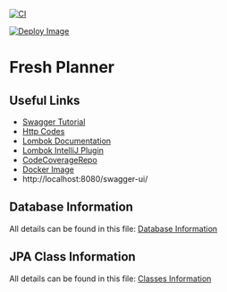 [![CI](https://github.com/FoodAppGroup/FoodApp-Server/actions/workflows/ci.yml/badge.svg)](https://github.com/FoodAppGroup/FoodApp-Server/actions/workflows/ci.yml)

[![Deploy Image](https://github.com/FoodAppGroup/FoodApp-Server/actions/workflows/deploy-image.yml/badge.svg)](https://github.com/FoodAppGroup/FoodApp-Server/actions/workflows/deploy-image.yml)

# Fresh Planner

## Useful Links

* [Swagger Tutorial](https://www.baeldung.com/swagger-2-documentation-for-spring-rest-api)
* [Http Codes](https://en.wikipedia.org/wiki/List_of_HTTP_status_codes)
* [Lombok Documentation](https://projectlombok.org/features/Data)
* [Lombok IntelliJ Plugin](https://plugins.jetbrains.com/plugin/6317-lombok)
* [CodeCoverageRepo](https://about.codecov.io/)
* [Docker Image](https://hub.docker.com/r/felixsteinke/private/tags)
* http://localhost:8080/swagger-ui/

## Database Information

All details can be found in this file: [Database Information](.documentation/database.md)

## JPA Class Information

All details can be found in this file: [Classes Information](.documentation/java_classes.md)

